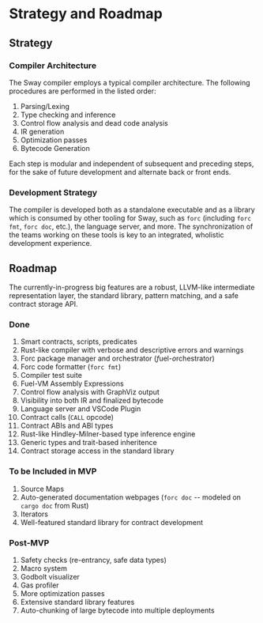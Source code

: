 # Strategy and Roadmap

## Strategy

### Compiler Architecture

The Sway compiler employs a typical compiler architecture. The following procedures are performed in the listed order:

1. Parsing/Lexing
1. Type checking and inference
1. Control flow analysis and dead code analysis
1. IR generation
1. Optimization passes
1. Bytecode Generation

Each step is modular and independent of subsequent and preceding steps, for the sake of future development and alternate back or front ends.

### Development Strategy

The compiler is developed both as a standalone executable and as a library which is consumed by other tooling for Sway, such as `forc` (including `forc fmt`, `forc doc`, etc.), the language server, and more. The synchronization of the teams working on these tools is key to an integrated, wholistic development experience.

## Roadmap

The currently-in-progress big features are a robust, LLVM-like intermediate representation layer, the standard library, pattern matching, and a safe contract storage API. 

### Done

1. Smart contracts, scripts, predicates
1. Rust-like compiler with verbose and descriptive errors and warnings
1. Forc package manager and orchestrator (*f*uel-*o*rchestrator)
1. Forc code formatter (`forc fmt`)
1. Compiler test suite
1. Fuel-VM Assembly Expressions
1. Control flow analysis with GraphViz output
1. Visibility into both IR and finalized bytecode
1. Language server and VSCode Plugin
1. Contract calls (`CALL` opcode)
1. Contract ABIs and ABI types
1. Rust-like Hindley-Milner-based type inference engine
1. Generic types and trait-based inheritence
1. Contract storage access in the standard library

### To be Included in MVP

1. Source Maps
1. Auto-generated documentation webpages (`forc doc` -- modeled on `cargo doc` from Rust)
1. Iterators
1. Well-featured standard library for contract development

### Post-MVP

1. Safety checks (re-entrancy, safe data types)
1. Macro system
1. Godbolt visualizer
1. Gas profiler
1. More optimization passes
1. Extensive standard library features
1. Auto-chunking of large bytecode into multiple deployments
